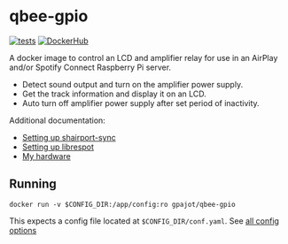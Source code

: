 # qbee-gpio

[![tests](https://github.com/gpajot/qbee-gpio/actions/workflows/test.yml/badge.svg?branch=main&event=push)](https://github.com/gpajot/qbee-gpio/actions/workflows/test.yml?query=branch%3Amain+event%3Apush)
[![DockerHub](https://img.shields.io/docker/v/gpajot/qbee-gpio/latest)](https://hub.docker.com/r/gpajot/qbee-gpio)

A docker image to control an LCD and amplifier relay for use in an AirPlay and/or Spotify Connect Raspberry Pi server.

* Detect sound output and turn on the amplifier power supply.
* Get the track information and display it on an LCD.
* Auto turn off amplifier power supply after set period of inactivity.

Additional documentation:

* [Setting up shairport-sync](./docs/shairport-sync.md)
* [Setting up librespot](./docs/librespot.md)
* [My hardware](./docs/hardware.md)

## Running

```commandline
docker run -v $CONFIG_DIR:/app/config:ro gpajot/qbee-gpio
```

This expects a config file located at `$CONFIG_DIR/conf.yaml`.
See [all config options](./qbee_gpio/config.py)
